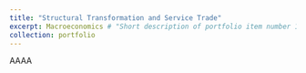 ```yaml
---
title: "Structural Transformation and Service Trade"
excerpt: Macroeconomics # "Short description of portfolio item number 1
collection: portfolio
---
```


AAAA